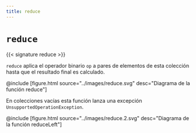 ```yaml
---
title: reduce
---
```


# `reduce`

{{< signature reduce >}}

`reduce` aplica el operador binario `op` a pares de elementos de esta colección hasta que el resultado final es calculado.

@include [figure.html source="../images/reduce.svg" desc="Diagrama de la función reduce"]

En colecciones vacías esta función lanza una excepción `UnsupportedOperationException`.

@include [figure.html source="../images/reduce.2.svg" desc="Diagrama de la función reduceLeft"]
